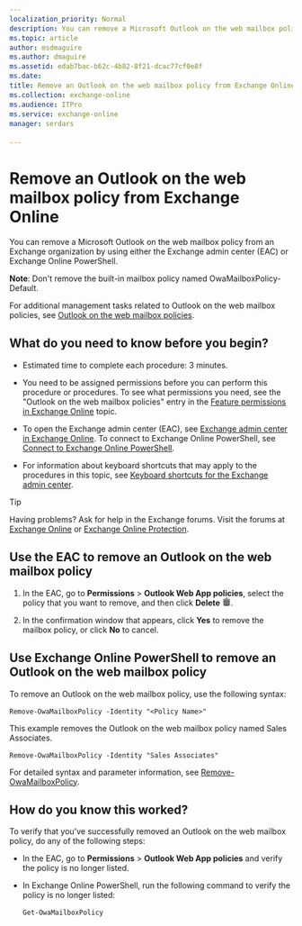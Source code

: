 ```yaml
---
localization_priority: Normal
description: You can remove a Microsoft Outlook on the web mailbox policy from an Exchange organization by using either the EAC or Exchange Online PowerShell.
ms.topic: article
author: msdmaguire
ms.author: dmaguire
ms.assetid: edab7bac-b62c-4b82-8f21-dcac77cf0e8f
ms.date: 
title: Remove an Outlook on the web mailbox policy from Exchange Online
ms.collection: exchange-online
ms.audience: ITPro
ms.service: exchange-online
manager: serdars

---
```


# Remove an Outlook on the web mailbox policy from Exchange Online

You can remove a Microsoft Outlook on the web mailbox policy from an Exchange organization by using either the Exchange admin center (EAC) or Exchange Online PowerShell.

**Note**: Don't remove the built-in mailbox policy named OwaMailboxPolicy-Default.

For additional management tasks related to Outlook on the web mailbox policies, see [Outlook on the web mailbox policies](outlook-web-app-mailbox-policies.md).

## What do you need to know before you begin?

- Estimated time to complete each procedure: 3 minutes.

- You need to be assigned permissions before you can perform this procedure or procedures. To see what permissions you need, see the "Outlook on the web mailbox policies" entry in the [Feature permissions in Exchange Online](../../permissions-exo/feature-permissions.md) topic.

- To open the Exchange admin center (EAC), see [Exchange admin center in Exchange Online](../../exchange-admin-center.md). To connect to Exchange Online PowerShell, see [Connect to Exchange Online PowerShell](https://docs.microsoft.com/powershell/exchange/exchange-online/connect-to-exchange-online-powershell/connect-to-exchange-online-powershell).

- For information about keyboard shortcuts that may apply to the procedures in this topic, see [Keyboard shortcuts for the Exchange admin center](../../accessibility/keyboard-shortcuts-in-admin-center.md).

> [!TIP]
> Having problems? Ask for help in the Exchange forums. Visit the forums at [Exchange Online](https://go.microsoft.com/fwlink/p/?linkId=267542) or [Exchange Online Protection](https://go.microsoft.com/fwlink/p/?linkId=285351).

## Use the EAC to remove an Outlook on the web mailbox policy

1. In the EAC, go to **Permissions** \> **Outlook Web App policies**, select the policy that you want to remove, and then click **Delete** ![Delete icon](../../media/ITPro_EAC_DeleteIcon.png).

2. In the confirmation window that appears, click **Yes** to remove the mailbox policy, or click **No** to cancel.

## Use Exchange Online PowerShell to remove an Outlook on the web mailbox policy

To remove an Outlook on the web mailbox policy, use the following syntax:

```
Remove-OwaMailboxPolicy -Identity "<Policy Name>"
```

This example removes the Outlook on the web mailbox policy named Sales Associates.

```
Remove-OwaMailboxPolicy -Identity "Sales Associates"
```

For detailed syntax and parameter information, see [Remove-OwaMailboxPolicy](https://technet.microsoft.com/library/834bee7a-1044-4628-9d0d-1601e88a73f8.aspx).

## How do you know this worked?

To verify that you've successfully removed an Outlook on the web mailbox policy, do any of the following steps:

- In the EAC, go to **Permissions** \> **Outlook Web App policies** and verify the policy is no longer listed.

- In Exchange Online PowerShell, run the following command to verify the policy is no longer listed:

    ```
    Get-OwaMailboxPolicy
    ```

